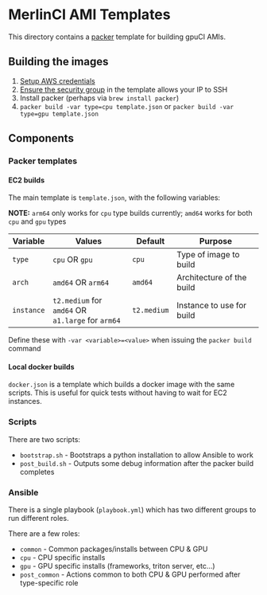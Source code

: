# MerlinCI AMI Templates

This directory contains a [packer](https://www.packer.io/) template for building gpuCI AMIs.

## Building the images

1. [Setup AWS credentials](https://docs.aws.amazon.com/cli/latest/userguide/cli-chap-configure.html)
2. [Ensure the security group](https://docs.aws.amazon.com/vpc/latest/userguide/VPC_SecurityGroups.html#SecurityGroupRules) in the template allows your IP to SSH
3. Install packer (perhaps via `brew install packer`)
4. `packer build -var type=cpu template.json` or `packer build -var type=gpu template.json`

## Components

### Packer templates

#### EC2 builds

The main template is `template.json`, with the following variables:

**NOTE:** `arm64` only works for `cpu` type builds currently; `amd64` works for both `cpu` and `gpu` types

Variable | Values | Default | Purpose
--- | --- | --- | ---
`type` | `cpu` OR `gpu` | `cpu` | Type of image to build
`arch` | `amd64` OR `arm64` | `amd64` | Architecture of the build
`instance` | `t2.medium` for `amd64` OR<br> `a1.large` for `arm64` | `t2.medium` | Instance to use for build

Define these with `-var <variable>=<value>` when issuing the `packer build` command

#### Local docker builds

`docker.json` is a template which builds a docker image with the same scripts. This is useful for quick tests without having to wait for EC2 instances.

### Scripts

There are two scripts:
- `bootstrap.sh` - Bootstraps a python installation to allow Ansible to work
- `post_build.sh` - Outputs some debug information after the packer build completes

### Ansible

There is a single playbook (`playbook.yml`) which has two different groups to run different roles.

There are a few roles:
- `common` - Common packages/installs between CPU & GPU
- `cpu` - CPU specific installs
- `gpu` - GPU specific installs (frameworks, triton server, etc…)
- `post_common` - Actions common to both CPU & GPU performed after type-specific role
